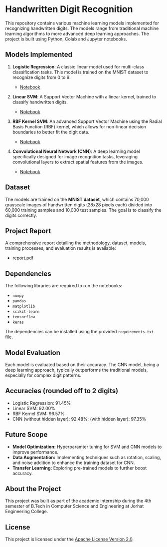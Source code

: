 # Handwritten Digit Recognition

This repository contains various machine learning models implemented for recognizing handwritten digits. The models range from traditional machine learning algorithms to more advanced deep learning approaches. The project is built using Python, Colab and Jupyter notebooks.

## Models Implemented

1. **Logistic Regression**: A classic linear model used for multi-class classification tasks. This model is trained on the MNIST dataset to recognize digits from 0 to 9.  
   - [Notebook](./logistic_regression.ipynb)

2. **Linear SVM**: A Support Vector Machine with a linear kernel, trained to classify handwritten digits.  
   - [Notebook](./svm_linear.ipynb)

3. **RBF Kernel SVM**: An advanced Support Vector Machine using the Radial Basis Function (RBF) kernel, which allows for non-linear decision boundaries to better fit the digit data.  
   - [Notebook](./rbf_kernel_svm.ipynb)

4. **Convolutional Neural Network (CNN)**: A deep learning model specifically designed for image recognition tasks, leveraging convolutional layers to extract spatial features from the images.  
   - [Notebook](./CNN.ipynb)

## Dataset

The models are trained on the **MNIST dataset**, which contains 70,000 grayscale images of handwritten digits (28x28 pixels each) divided into 60,000 training samples and 10,000 test samples. The goal is to classify the digits correctly.

## Project Report

A comprehensive report detailing the methodology, dataset, models, training processes, and evaluation results is available:
- [report.pdf](./report.pdf)

## Dependencies
The following libraries are required to run the notebooks:
- `numpy`
- `pandas`
- `matplotlib`
- `scikit-learn`
- `tensorflow`
- `keras`

The dependencies can be installed using the provided `requirements.txt` file.

## Model Evaluation
Each model is evaluated based on their accuracy. The CNN model, being a deep learning approach, typically outperforms the traditional models, especially for complex digit patterns.

## Accuracies (rounded off to 2 digits)
- Logistic Regression: 91.45%
- Linear SVM: 92.00%
- RBF Kernel SVM: 96.57%
- CNN (without hidden layer): 92.48%; (with hidden layer): 97.35%

## Future Scope
- **Model Optimization:** Hyperparamter tuning for SVM and CNN models to improve performance.
- **Data Augmentation:** Implementing techniques such as rotation, scaling, and noise addition to enhance the training dataset for CNN.
- **Transfer Learning:** Exploring pre-trained models to further boost accuracy.

## About the Project
This project was built as part of the academic internship during the 4th semester of B.Tech in Computer Science and Engineering at Jorhat Engineering College.

## License
This project is licensed under the [Apache License Version 2.0](./LICENSE).
